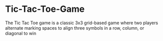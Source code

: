 # Tic-Tac-Toe-Game
The Tic Tac Toe game is a classic 3x3 grid-based game where two players alternate marking spaces to align three symbols in a row, column, or diagonal to win
